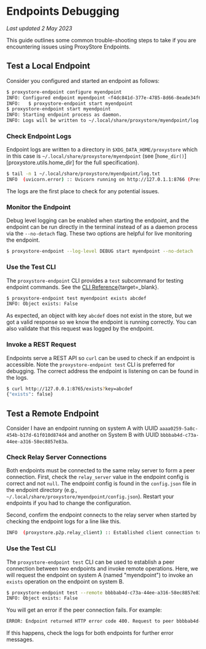 # Endpoints Debugging

*Last updated 2 May 2023*

This guide outlines some common trouble-shooting steps to take if you
are encountering issues using ProxyStore Endpoints.

## Test a Local Endpoint

Consider you configured and started an endpoint as follows:
```bash
$ proxystore-endpoint configure myendpoint
INFO: Configured endpoint myendpoint <f4dc841d-377e-4785-8d66-8eade34f63cd>. Start with:
INFO:   $ proxystore-endpoint start myendpoint
$ proxystore-endpoint start myendpoint
INFO: Starting endpoint process as daemon.
INFO: Logs will be written to ~/.local/share/proxystore/myendpoint/log.txt
```

### Check Endpoint Logs
Endpoint logs are written to a directory in `$XDG_DATA_HOME/proxystore` which
in this case is `~/.local/share/proxystore/myendpoint`
(see [`home_dir()`][proxystore.utils.home_dir] for the full specification).
```bash
$ tail -n 1 ~/.local/share/proxystore/myendpoint/log.txt
INFO  (uvicorn.error) :: Uvicorn running on http://127.0.1.1:8766 (Press CTRL+C to quit)
```
The logs are the first place to check for any potential issues.

### Monitor the Endpoint
Debug level logging can be enabled when starting the endpoint, and
the endpoint can be run directly in the terminal instead of as a daemon process
via the `--no-detach` flag. These two options are helpful for live monitoring
the endpoint.
```bash
$ proxystore-endpoint --log-level DEBUG start myendpoint --no-detach
```

### Use the Test CLI
The `proxystore-endpoint` CLI provides a `test` subcommand for testing endpoint commands.
See the [CLI Reference](../../api/cli/#proxystore-endpoint-test){target=_blank}.
```bash
$ proxystore-endpoint test myendpoint exists abcdef
INFO: Object exists: False
```
As expected, an object with key `abcdef` does not exist in the store, but
we got a valid response so we know the endpoint is running correctly.
You can also validate that this request was logged by the endpoint.

### Invoke a REST Request
Endpoints serve a REST API so `curl` can be used to check if an endpoint
is accessible. Note the `proxystore-endpoint test` CLI is preferred for
debugging. The correct address the endpoint is listening on can be found in
the logs.
```bash
$ curl http://127.0.0.1:8765/exists?key=abcdef
{"exists": false}
```

## Test a Remote Endpoint

Consider I have an endpoint running on system A with UUID
`aaaa0259-5a8c-454b-b17d-61f010d874d4` and another on System B
with UUID `bbbbab4d-c73a-44ee-a316-58ec8857e83a`.

### Check Relay Server Connections
Both endpoints must be connected to the same relay server to form a peer
connection. First, check the `relay_server` value in the endpoint config is
correct and not `null`.
The endpoint config is found in the `config.json` file in the endpoint
directory (e.g., `~/.local/share/proxystore/myendpoint/config.json`).
Restart your endpoints if you had to change the configuration.

Second, confirm the endpoint connects to the relay server when started by
checking the endpoint logs for a line like this.
```bash
INFO  (proxystore.p2p.relay_client) :: Established client connection to relay server at ws://localhost:8765 with client uuid=aaaa0259-5a8c-454b-b17d-61f010d874d4 and name=myendpoint
```

### Use the Test CLI
The `proxystore-endpoint test` CLI can be used to establish a peer connection
between two endpoints and invoke remote operations.
Here, we will request the endpoint on system A (named "myendpoint") to invoke
an `exists` operation on the endpoint on system B.
```bash
$ proxystore-endpoint test --remote bbbbab4d-c73a-44ee-a316-58ec8857e83a myendpoint exists abcdef
INFO: Object exists: False
```

You will get an error if the peer connection fails. For example:
```bash
ERROR: Endpoint returned HTTP error code 400. Request to peer bbbbab4d-c73a-44ee-a316-58ec8857e83a failed: ...
```
If this happens, check the logs for both endpoints for further error messages.

